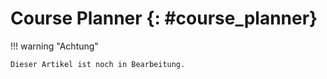 # Course Planner {: #course_planner}


!!! warning "Achtung"

    Dieser Artikel ist noch in Bearbeitung.





